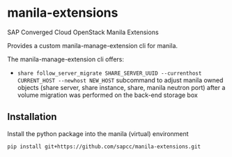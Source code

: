# manila-extensions
SAP Converged Cloud OpenStack Manila Extensions

Provides a custom manila-manage-extension cli for manila.

The manila-manage-extension cli offers:

- `share follow_server_migrate SHARE_SERVER_UUID --currenthost CURRENT_HOST --newhost NEW_HOST` subcommand to adjust manila owned objects (share server, share instance, share, manila neutron port) after a volume migration was performed on the back-end storage box

## Installation

Install the python package into the manila (virtual) environment

    pip install git+https://github.com/sapcc/manila-extensions.git
